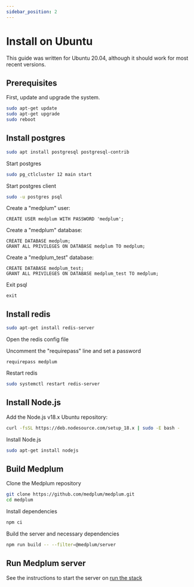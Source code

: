 ```yaml
---
sidebar_position: 2
---
```


# Install on Ubuntu

This guide was written for Ubuntu 20.04, although it should work for most recent versions.

## Prerequisites

First, update and upgrade the system.

```bash
sudo apt-get update
sudo apt-get upgrade
sudo reboot
```

## Install postgres

```bash
sudo apt install postgresql postgresql-contrib
```

Start postgres

```bash
sudo pg_ctlcluster 12 main start
```

Start postgres client

```bash
sudo -u postgres psql
```

Create a "medplum" user:

```PLpgSQL
CREATE USER medplum WITH PASSWORD 'medplum';
```

Create a "medplum" database:

```PLpgSQL
CREATE DATABASE medplum;
GRANT ALL PRIVILEGES ON DATABASE medplum TO medplum;
```

Create a "medplum_test" database:

```PLpgSQL
CREATE DATABASE medplum_test;
GRANT ALL PRIVILEGES ON DATABASE medplum_test TO medplum;
```

Exit psql

```PLpgSQL
exit
```

## Install redis

```bash
sudo apt-get install redis-server
```

Open the redis config file

Uncomment the "requirepass" line and set a password

```
requirepass medplum
```

Restart redis

```bash
sudo systemctl restart redis-server
```

## Install Node.js

Add the Node.js v18.x Ubuntu repository:

```bash
curl -fsSL https://deb.nodesource.com/setup_18.x | sudo -E bash -
```

Install Node.js

```bash
sudo apt-get install nodejs
```

## Build Medplum

Clone the Medplum repository

```bash
git clone https://github.com/medplum/medplum.git
cd medplum
```

Install dependencies

```bash
npm ci
```

Build the server and necessary dependencies

```bash
npm run build -- --filter=@medplum/server
```

## Run Medplum server

See the instructions to start the server on [run the stack](/docs/contributing/run-the-stack)
